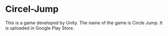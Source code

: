 # Circel-Jump
This is a game developed by Unity.  The name of the game is Circle Jump. It is uploaded in Google Play Store.
